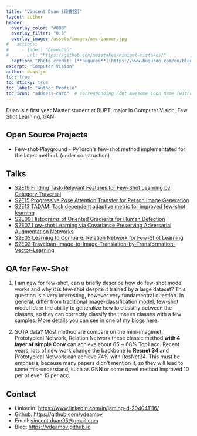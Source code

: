 ```yaml
---
title: "Vincent Duan (段嘉铭)"
layout: author
header:
  overlay_color: "#000"
  overlay_filter: "0.5"
  overlay_image: /assets/images/amc-banner.jpg
#   actions:
#     - label: "Download"
#       url: "https://github.com/mmistakes/minimal-mistakes/"
  caption: "Photo credit: [**buguroo**](https://www.buguroo.com/en/blog/topic/ai)"
excerpt: "Computer Vision"
author: duan-jm
toc: true
toc_sticky: true
toc_label: "Author Profile"
toc_icon: "address-card"  # corresponding Font Awesome icon name (without fa prefix)
---
```


Duan is a first year Master student at BUPT, major in Computer Vision, Few Shot Learning, GAN

## Open Source Projects

- Few-shot-Playground - PyTorch's few-shot method implementated for the latest method. (under construction)

## Talks

- [S2E19 Finding Task-Relevant Features for Few-Shot Learning by Category Traversal](https://ai-ml.club/events/seminar-meeting-minutes-2-19/)
- [S2E15 Progressive Pose Attention Transfer for Person Image Generation](https://ai-ml.club/events/seminar-meeting-minutes-2-15/)
- [S2E13 TADAM: Task dependent adaptive metric for improved few-shot learning](https://ai-ml.club/events/seminar-meeting-minutes-2-13/)
- [S2E09 Histograms of Oriented Gradients for Human Detection](https://ai-ml.club/events/seminar-meeting-minutes-2-9/)
- [S2E07 Low-shot Learning via Covariance Preserving Adversarial Augmentation Networks](https://ai-ml.club/events/seminar-meeting-minutes-2-7/)
- [S2E05 Learning to Compare: Relation Network for Few-Shot Learning](https://ai-ml.club/events/seminar-meeting-minutes-2-5/)
- [S2E02 Travelgan-Image-to-Image-Translation-by-Transformation-Vector-Learning](https://ai-ml.club/events/seminar-meeting-minutes-2-2/)

## QA for Few-Shot

1. I am new for few-shot, can u briefly describe how do few-shot model works and why it is few-shot despite it trained by a large dataset?
This question is a very interesting, however very fundamentral question. In general, differ from traditional image-classification model, few-shot model learn the ability to generalize how to classifiy between the classes, so they can correctly classify the unseen classes with a few samples.
More details you can see in one of my blogs [here](https://vdeamov.github.io/fewshotlearning/2019/03/26/few_shot_summery_01/).

2. SOTA data?
Most method are compare on the mini-imagenet, Prototypical Network, Relation Network these classic method **with 4 layer of simple Conv** can achieve about 65 ~ 68% Top1 acc.
Recent years, lots of new work change the backbone to **Resnet 34** and Prototypical Network can achieve 74% with ResNet34. This must be emphasis, because many papers didn't mention it, so they will lead to some mis-understand, such as GNN or some novel method improved 10 per or even 15 per acc.

## Contact

- Linkedin: <https://www.linkedin.com/in/jaming-d-204041116/>
- Github: <https://github.com/vdeamov>
- Email: <vincent.duan95@gmail.com>
- Blog: <https://vdeamov.github.io>
